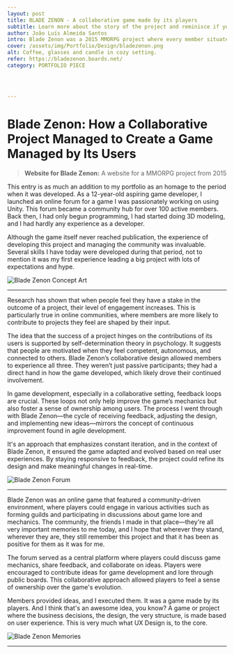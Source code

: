 ```yaml
---
layout: post
title: BLADE ZENON - A collaborative game made by its players
subtitle: Learn more about the story of the project and reminisce if you've been there.
author: João Luís Almeida Santos
intro: Blade Zenon was a 2015 MMORPG project where every member situated within the website participated by sharing their ideas and designs, which were integrated into the game.
cover: /assets/img/Portfolio/Design/bladezenon.png
alt: Coffee, glasses and candle in cozy setting.
refer: https://bladezenon.boards.net/
category: PORTFOLIO PIECE




---
```


# Blade Zenon: How a Collaborative Project Managed to Create a Game Managed by Its Users

> **Website for Blade Zenon:** A website for a MMORPG project from 2015

This entry is as much an addition to my portfolio as an homage to the period when it was developed. As a 12-year-old aspiring game developer, I launched an online forum for a game I was passionately working on using Unity.
This forum became a community hub for over 100 active members. Back then, I had only begun programming, I had started doing 3D modeling, and I had hardly any experience as a developer.

Although the game itself never reached publication, the experience of developing this project and managing the community was invaluable. Several skills I have today were developed during that period, not to mention it was my first experience leading a big project with lots of expectations and hype.

![Blade Zenon Concept Art](https://i.imgur.com/N6e0iGa.png)

---

Research has shown that when people feel they have a stake in the outcome of a project, their level of engagement increases. This is particularly true in online communities, where members are more likely to contribute to projects they feel are shaped by their input.

The idea that the success of a project hinges on the contributions of its users is supported by self-determination theory in psychology. It suggests that people are motivated when they feel competent, autonomous, and connected to others. Blade Zenon’s collaborative design allowed members to experience all three. They weren’t just passive participants; they had a direct hand in how the game developed, which likely drove their continued involvement.

In game development, especially in a collaborative setting, feedback loops are crucial. These loops not only help improve the game’s mechanics but also foster a sense of ownership among users. The process I went through with Blade Zenon—the cycle of receiving feedback, adjusting the design, and implementing new ideas—mirrors the concept of continuous improvement found in agile development.

It's an approach that emphasizes constant iteration, and in the context of Blade Zenon, it ensured the game adapted and evolved based on real user experiences. By staying responsive to feedback, the project could refine its design and make meaningful changes in real-time.

![Blade Zenon Forum](https://i.imgur.com/1ayvgvp.png)

---

Blade Zenon was an online game that featured a community-driven environment, where players could engage in various activities such as forming guilds and participating in discussions about game lore and mechanics.
The community, the friends I made in that place—they're all very important memories to me today, and I hope that wherever they stand, wherever they are, they still remember this project and that it has been as positive for them as it was for me.

The forum served as a central platform where players could discuss game mechanics, share feedback, and collaborate on ideas.
Players were encouraged to contribute ideas for game development and lore through public boards. This collaborative approach allowed players to feel a sense of ownership over the game's evolution.

Members provided ideas, and I executed them. It was a game made by its players. And I think that's an awesome idea, you know? A game or project where the business decisions, the design, the very structure, is made based on user experience. This is very much what UX Design is, to the core.

![Blade Zenon Memories](https://i.imgur.com/xQnrPVI.png)

---
